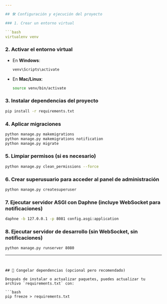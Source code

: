 ```yaml
---

## 🛠️ Configuración y ejecución del proyecto

### 1. Crear un entorno virtual

```bash
virtualenv venv
```

### 2. Activar el entorno virtual

* En **Windows**:

  ```bash
  venv\Scripts\activate
  ```
* En **Mac/Linux**:

  ```bash
  source venv/bin/activate
  ```

### 3. Instalar dependencias del proyecto

```bash
pip install -r requirements.txt
```

### 4. Aplicar migraciones

```bash
python manage.py makemigrations
python manage.py makemigrations notification
python manage.py migrate
```

### 5. Limpiar permisos (si es necesario)

```bash
python manage.py clean_permissions --force
```

### 6. Crear superusuario para acceder al panel de administración

```bash
python manage.py createsuperuser
```

### 7. Ejecutar servidor ASGI con Daphne (incluye WebSocket para notificaciones)

```bash
daphne -b 127.0.0.1 -p 8081 config.asgi:application
```

### 8. Ejecutar servidor de desarrollo (sin WebSocket, sin notificaciones)

```bash
python manage.py runserver 8080
```

---
```


## 🧊 Congelar dependencias (opcional pero recomendado)

Después de instalar o actualizar paquetes, puedes actualizar tu archivo `requirements.txt` con:

```bash
pip freeze > requirements.txt
```
